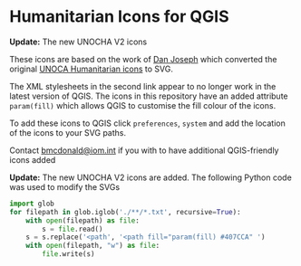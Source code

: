 Humanitarian Icons for QGIS
=========

**Update:** The new UNOCHA V2 icons 

These icons are based on the work of [Dan Joseph](https://github.com/danbjoseph/map-icons/) which converted the original [UNOCA Humanitarian icons](https://reliefweb.int/report/world/world-humanitarian-and-country-icons-2012) to SVG.

The XML stylesheets in the second link appear to no longer work in the latest version of QGIS. The icons in this repository have an added attribute `param(fill)` which allows QGIS to customise the fill colour of the icons.

To add these icons to QGIS click `preferences`, `system` and add the location of the icons to your SVG paths. 

Contact bmcdonald@iom.int if you with to have additional QGIS-friendly icons added

**Update:** The new UNOCHA V2 icons are added. The following Python code was used to modify the SVGs
```python
import glob
for filepath in glob.iglob('./**/*.txt', recursive=True):
    with open(filepath) as file:
        s = file.read()
    s = s.replace('<path', '<path fill="param(fill) #407CCA" ')
    with open(filepath, "w") as file:
        file.write(s)
```


